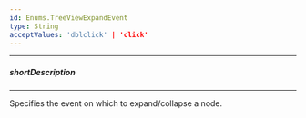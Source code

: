 ```yaml
---
id: Enums.TreeViewExpandEvent
type: String
acceptValues: 'dblclick' | 'click'
---
```

---
##### shortDescription
<!-- Description goes here -->

---
<!-- Description goes here -->
Specifies the event on which to expand/collapse a node.